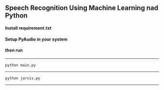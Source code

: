 ## Speech Recognition Using Machine Learning nad Python

#### Install requirement.txt
#### Setup PyAudio in your system
#### then run
***
``` python main.py ```
***
``` python jarvis.py ```
***
